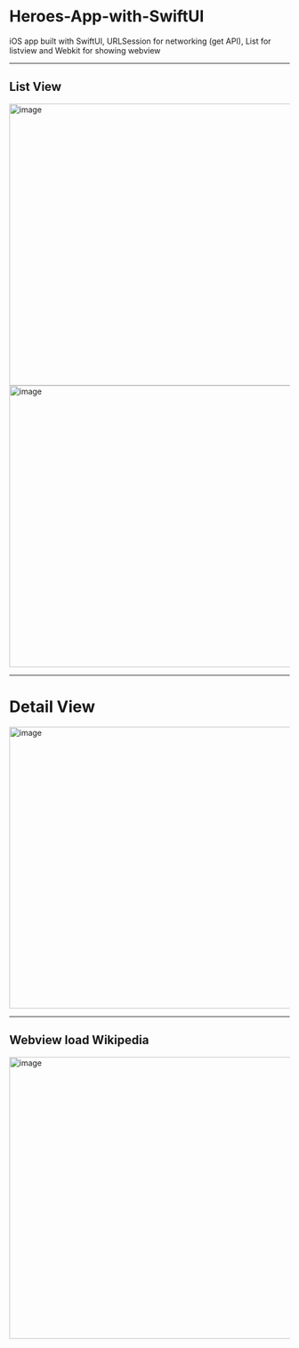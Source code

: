 # Heroes-App-with-SwiftUI
iOS app built with SwiftUI, URLSession for networking (get API), List for listview and Webkit for showing webview

-----

## List View


<img width="506" alt="image" src="https://user-images.githubusercontent.com/50055726/235155761-3f8b8988-54cc-477c-ba2f-b0f686d4a5f2.png">
<img width="506" alt="image" src="https://user-images.githubusercontent.com/50055726/235155821-2c55c7c1-532a-42cc-8d58-9f81b1d661d8.png">


-----

# Detail View


<img width="506" alt="image" src="https://user-images.githubusercontent.com/50055726/235155906-f53f0b93-f26a-42a3-a535-9163d8774d05.png">


-----

## Webview load Wikipedia


<img width="506" alt="image" src="https://user-images.githubusercontent.com/50055726/235155958-96a13a33-d5a2-4a1c-bd6e-5fc59b01259c.png">
